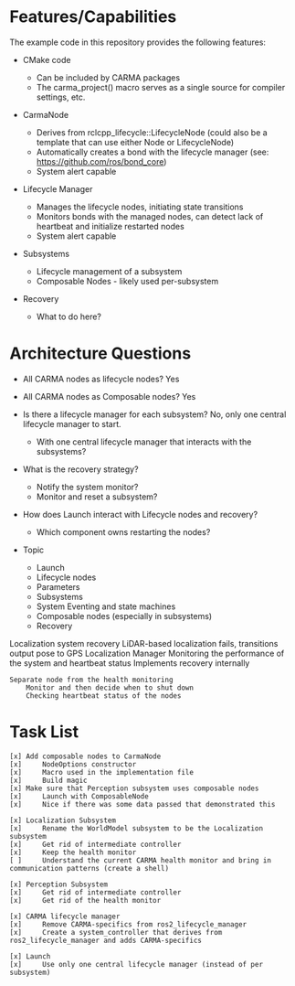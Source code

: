 
# Features/Capabilities

The example code in this repository provides the following features:

* CMake code
    * Can be included by CARMA packages
    * The carma_project() macro serves as a single source for compiler settings, etc.

* CarmaNode
    * Derives from rclcpp_lifecycle::LifecycleNode (could also be a template that can use either Node or LifecycleNode)
    * Automatically creates a bond with the lifecycle manager (see: https://github.com/ros/bond_core)
    * System alert capable

* Lifecycle Manager
    * Manages the lifecycle nodes, initiating state transitions
    * Monitors bonds with the managed nodes, can detect lack of heartbeat and initialize restarted nodes
    * System alert capable

* Subsystems
    * Lifecycle management of a subsystem
    * Composable Nodes - likely used per-subsystem

* Recovery
    * What to do here?

# Architecture Questions

* All CARMA nodes as lifecycle nodes? Yes

* All CARMA nodes as Composable nodes? Yes

* Is there a lifecycle manager for each subsystem? No, only one central lifecycle manager to start.
    * With one central lifecycle manager that interacts with the subsystems?

* What is the recovery strategy?
    * Notify the system monitor?
    * Monitor and reset a subsystem?

* How does Launch interact with Lifecycle nodes and recovery?
    * Which component owns restarting the nodes?

* Topic
    * Launch
    * Lifecycle nodes
    * Parameters
    * Subsystems
    * System Eventing and state machines
    * Composable nodes (especially in subsystems)
    * Recovery

Localization system recovery
    LiDAR-based localization fails, transitions output pose to GPS
    Localization Manager
        Monitoring the performance of the system and heartbeat status
        Implements recovery internally

    Separate node from the health monitoring
        Monitor and then decide when to shut down
        Checking heartbeat status of the nodes

# Task List

```
[x] Add composable nodes to CarmaNode
[x]     NodeOptions constructor
[x]     Macro used in the implementation file 
[x]     Build magic
[x] Make sure that Perception subsystem uses composable nodes
[x]     Launch with ComposableNode
[x]     Nice if there was some data passed that demonstrated this

[x] Localization Subsystem
[x]     Rename the WorldModel subsystem to be the Localization subsystem
[x]     Get rid of intermediate controller
[x]     Keep the health monitor
[ ]     Understand the current CARMA health monitor and bring in communication patterns (create a shell)

[x] Perception Subsystem
[x]     Get rid of intermediate controller
[x]     Get rid of the health monitor

[x] CARMA lifecycle manager
[x]     Remove CARMA-specifics from ros2_lifecycle_manager
[x]     Create a system_controller that derives from ros2_lifecycle_manager and adds CARMA-specifics

[x] Launch
[x]     Use only one central lifecycle manager (instead of per subsystem)

```